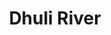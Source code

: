 ---
title: "Dhuli River"
title_bn: "ধুলি নদী"
description: "The stream which starting from Balorampur of Atwari Upazilla (Dinajpur) and advanced Thakurgaon through Debipur, known as Dhuli river."
---